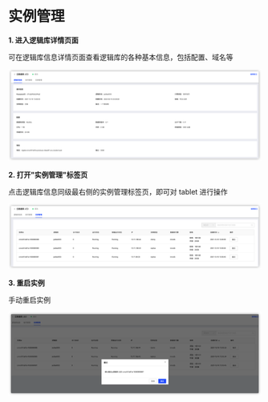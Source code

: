 # 实例管理

**1. 进入逻辑库详情页面**

可在逻辑库信息详情页面查看逻辑库的各种基本信息，包括配置、域名等

![逻辑库详情](../../../../../image/JED/keyspace_detail.png)

**2. 打开"实例管理"标签页**

点击逻辑库信息同级最右侧的实例管理标签页，即可对 tablet 进行操作

![操作实例](../../../../../image/JED/instance_management.png)

**3. 重启实例**

手动重启实例

![重启实例](../../../../../image/JED/reboot_instance.png)